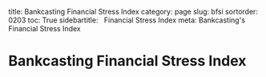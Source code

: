 ﻿title: Bankcasting Financial Stress Index
category: page
slug: bfsi
sortorder: 0203
toc: True
sidebartitle: &nbsp; Financial Stress Index
meta: Bankcasting's Financial Stress Index

<script src="http://ajax.googleapis.com/ajax/libs/jquery/2.1.4/jquery.min.js"></script>
<script src="js/jquery.csv.min.js"></script>
<script type="text/javascript" src="http://www.google.com/jsapi"></script>

<script type="text/javascript"> // load the visualisation API
  google.load('visualization', '1', { packages: ['corechart', 'controls'] });
</script>
<script type="text/javascript">
function drawVisualization() {
   $.get("data/bfsi.csv?q="+Math.random(), function(csvString) {
      var arrayData = $.csv.toArrays(csvString, {onParseValue: $.csv.hooks.castToScalar});
      var data = new google.visualization.arrayToDataTable(arrayData);
      var chartwidth = $('#chartparent').width();
      var bfsi = new google.visualization.ChartWrapper({
         chartType: 'LineChart',
         containerId: 'bfsi',
         dataTable: data,
         options:{
            width: chartwidth, height: 450,
            chartArea: {'width': '80%','height': '70%'},
            title: 'Bankcasting Financial Stress Index',
            legend: 'bottom',
            titleTextStyle : {color: 'black', fontSize: 20},
            vAxis: {viewWindow: {min: -2, max: 4}, format: '0.0', title: 'Financial Stress Index'},
            series: {
               0: { color: '#529ecc' }
            }
         }
      });
      bfsi.draw();
   });
}
google.setOnLoadCallback(drawVisualization)
</script>

<script type="text/javascript">
function drawVisualization() {
   $.get("data/bfsi2018.csv?q="+Math.random(), function(csvString) {
      var arrayData = $.csv.toArrays(csvString, {onParseValue: $.csv.hooks.castToScalar});
      var data = new google.visualization.arrayToDataTable(arrayData);
      var chartwidth = $('#chartparent').width();
      var bfsi2018 = new google.visualization.ChartWrapper({
         chartType: 'LineChart',
         containerId: 'bfsi2018',
         dataTable: data,
         options:{
            width: chartwidth, height: 450,
            chartArea: {'width': '80%','height': '70%'},
            title: 'Bankcasting Financial Stress Index (2018)',
            legend: 'bottom',
            titleTextStyle : {color: 'black', fontSize: 20},
            vAxis: {viewWindow: {min: 0, max: .75}, format: '0.0', title: 'Financial Stress Index'},
            series: {
               0: { color: '#529ecc' }
            }
         }
      });
      bfsi2018.draw();
   });
}
google.setOnLoadCallback(drawVisualization)
</script>

# Bankcasting Financial Stress Index

<div id="bfsi2018" style="margin-top:0px"></div>
<br>
<div id="bfsi" style="margin-top:0px"></div>
